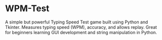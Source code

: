 # WPM-Test
A simple but powerful Typing Speed Test game built using Python and Tkinter. Measures typing speed (WPM), accuracy, and allows replay. Great for beginners learning GUI development and string manipulation in Python.
